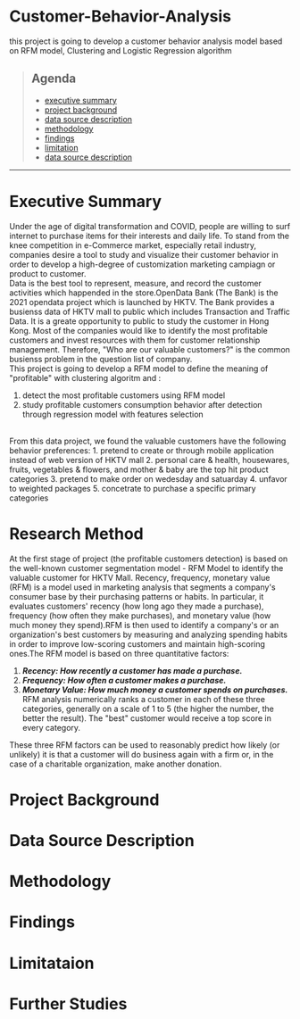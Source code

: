 # Customer-Behavior-Analysis
this project is going to develop a customer behavior analysis model based on RFM model, Clustering and Logistic Regression algorithm <br>
> ## Agenda
> - [executive summary](https://github.com/JoeChowHoKeung/Customer-Behavior-Analysis/edit/main/README.md#executive-summary)
> - [project background](https://github.com/JoeChowHoKeung/Customer-Behavior-Analysis/edit/main/README.md#project-background)
> - [data source description](https://github.com/JoeChowHoKeung/Customer-Behavior-Analysis/edit/main/README.md#data-source-description)
> - [methodology](https://github.com/JoeChowHoKeung/Customer-Behavior-Analysis/edit/main/README.md#methodology)
> - [findings](https://github.com/JoeChowHoKeung/Customer-Behavior-Analysis/edit/main/README.md#findings)
> - [limitation](https://github.com/JoeChowHoKeung/Customer-Behavior-Analysis/edit/main/README.md#limitation)
> - [data source description](https://github.com/JoeChowHoKeung/Customer-Behavior-Analysis/edit/main/README.md#further-studies)
____
# Executive Summary
Under the age of digital transformation and COVID, people are willing to surf internet to purchase items for their interests and daily life. To stand from the knee competition in e-Commerce market, especially retail industry, companies desire a tool to study and visualize their customer behavior in order to develop a high-degree of customization marketing campiagn or product to customer.<br>
Data is the best tool to represent, measure, and record the customer activities which happended in the store.OpenData Bank (The Bank) is the 2021 opendata project which is launched by HKTV. The Bank provides a busienss data of HKTV mall to public which includes Transaction and Traffic Data. It is a greate opportunity to public to study the customer in Hong Kong. Most of the companies would like to identify the most profitable customers and invest resources with them for customer relationship management. Therefore, "Who are our valuable customers?" is the common busienss problem in the question list of company. <br>
This project is going to develop a RFM model to define the meaning of "profitable" with clustering algoritm and :<br>
1. detect the most profitable customers using RFM model
2. study profitable customers consumption behavior after detection through regression model with features selection
<br>
From this data project, we found the valuable customers have the following behavior preferences:
1. pretend to create or through mobile application instead of web version of HKTV mall
2. personal care & health, housewares, fruits, vegetables & flowers, and mother & baby are the top hit product categories
3. pretend to make order on wedesday and satuarday
4. unfavor to weighted packages
5. concetrate to purchase a specific primary categories


# Research Method
At the first stage of project (the profitable customers detection) is based on the well-known customer segmentation model - RFM Model to identify the valuable customer for HKTV Mall. Recency, frequency, monetary value (RFM) is a model used in marketing analysis that segments a company's consumer base by their purchasing patterns or habits. In particular, it evaluates customers' recency (how long ago they made a purchase), frequency (how often they make purchases), and monetary value (how much money they spend).RFM is then used to identify a company's or an organization's best customers by measuring and analyzing spending habits in order to improve low-scoring customers and maintain high-scoring ones.The RFM model is based on three quantitative factors:
1. ___Recency: How recently a customer has made a purchase.___
2. ___Frequency: How often a customer makes a purchase.___
3. ___Monetary Value: How much money a customer spends on purchases.___<br>
RFM analysis numerically ranks a customer in each of these three categories, generally on a scale of 1 to 5 (the higher the number, the better the result). The "best" customer would receive a top score in every category.

These three RFM factors can be used to reasonably predict how likely (or unlikely) it is that a customer will do business again with a firm or, in the case of a charitable organization, make another donation.
# Project Background
# Data Source Description
# Methodology
# Findings
# Limitataion
# Further Studies
